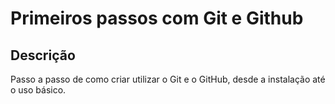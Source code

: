 # Primeiros passos com Git e Github
## Descrição
Passo a passo de como criar utilizar o Git e o GitHub, desde a instalação até o uso básico.